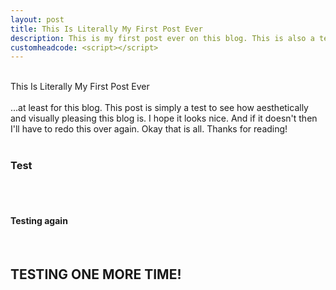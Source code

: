 ```yaml
---
layout: post
title: This Is Literally My First Post Ever
description: This is my first post ever on this blog. This is also a test.
customheadcode: <script></script>
---
```

<br>This Is Literally My First Post Ever
<br>
<br>...at least for this blog. This post is simply a test to see how aesthetically and visually pleasing this blog is. I hope it looks nice. And if it doesn't then I'll have to redo this over again. Okay that is all. Thanks for reading!
<br>
<br>
  <h3>Test</h3>
<br>
<br>
  <h4>Testing again</h4>
<br>
  <h2>TESTING ONE MORE TIME!</h2>
